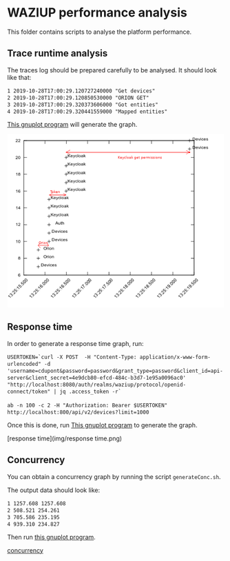 
WAZIUP performance analysis
===========================

This folder contains scripts to analyse the platform performance.

Trace runtime analysis
----------------------

The traces log should be prepared carefully to be analysed.
It should look like that:
```
1 2019-10-28T17:00:29.120727240000 "Get devices"
2 2019-10-28T17:00:29.120850530000 "ORION GET"
3 2019-10-28T17:00:29.320373606000 "Got entities"
4 2019-10-28T17:00:29.320441559000 "Mapped entities"
```

[This gnuplot program](traceGraph.g) will generate the graph.

![runtime](./img/trace%20analysis.png)


Response time
-------------

In order to generate a response time graph, run:

```
USERTOKEN=`curl -X POST  -H "Content-Type: application/x-www-form-urlencoded" -d 'username=cdupont&password=password&grant_type=password&client_id=api-server&client_secret=4e9dcb80-efcd-484c-b3d7-1e95a0096ac0' "http://localhost:8080/auth/realms/waziup/protocol/openid-connect/token" | jq .access_token -r`

ab -n 100 -c 2 -H "Authorization: Bearer $USERTOKEN" http://localhost:800/api/v2/devices?limit=1000
```
Once this is done, run [This gnuplot program](responseTime.g) to generate the graph.

[response time](img/response time.png)

Concurrency
-----------

You can obtain a concurrency graph by running the script `generateConc.sh`.

The output data should look like: 
```
1 1257.608 1257.608
2 508.521 254.261
3 705.586 235.195
4 939.310 234.827
```

Then run [this gnuplot program](concGraph.g).

[concurrency](img/concurrency.png)

